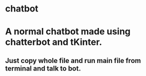 # chatbot

# A normal chatbot made using chatterbot and tKinter.

## Just copy whole file and run main file from terminal and talk to bot.

